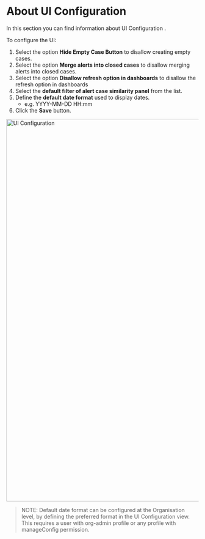 # About UI Configuration

In this section you can find information about UI Configuration . 

To configure the UI:

1. Select the option **Hide Empty Case Button** to disallow creating empty cases.
1. Select the option **Merge alerts into closed cases** to disallow merging alerts into closed cases.
1. Select the option **Disallow refresh option in dashboards** to disallow the refresh option in dashboards
1. Select the **default filter of alert case similarity panel** from the list.
1. Define the **default date format** used to display dates.
    - e.g. YYYY-MM-DD HH:mm
1. Click the **Save** button. 

<img src="../images/ui_configuration.png" alt="UI Configuration" width="1000" height="1000"/>


> NOTE:  Default date format can be configured at the Organisation level, by defining the preferred format in the UI Configuration view. This requires a user with org-admin profile or any profile with manageConfig permission.
